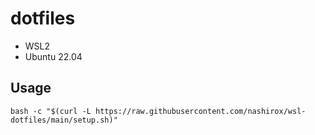 # dotfiles

- WSL2
- Ubuntu 22.04

## Usage

```
bash -c "$(curl -L https://raw.githubusercontent.com/nashirox/wsl-dotfiles/main/setup.sh)"
```
